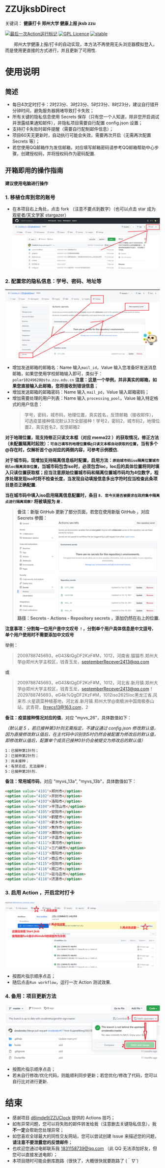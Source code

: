 # ZZUjksbDirect
关键词： **健康打卡 郑州大学 健康上报 jksb zzu**

[![最后一次Action运行标记](https://github.com/ClokMuch/ZZUjksbDirect/actions/workflows/python-app.yml/badge.svg)](https://github.com/ClokMuch/ZZUjksbDirect/actions/workflows/python-app.yml)
[![GPL Licence](https://badges.frapsoft.com/os/gpl/gpl.svg?v=103)](https://opensource.org/licenses/GPL-3.0/)
[![stable](http://badges.github.io/stability-badges/dist/stable.svg)](http://github.com/badges/stability-badges)

&emsp;&emsp;郑州大学健康上报/打卡的自动实现，本方法不再使用无头浏览器模拟登入，而是使用更直接的方式进行，并且更新了可用性.

# 使用说明

## 简述
+ 每日4次定时打卡：2时23分、3时23分、5时23分、8时23分，建议自行错开分钟时间，避免服务器拥堵导致打卡失败；
+ 所有关键的隐私信息使用 Secrets 保存（只有您一个人知道，除非您开启调试并泄露结果通知邮件），非隐私项目需要自行配置 config.json 设置；
+ 支持打卡失败时邮件提醒（需要自行配制邮件信息）；
+ 项目60天无更新时，自动执行可能会失效，需要再次开启（无需再次配置 Secrets 等）；
+ 若您使用QQ邮箱作为发信邮箱，对应填写邮箱密码请参考QQ邮箱帮助中心步骤，创建授权码，并将授权码作为密码配置.

## 开箱即用的操作指南
**建议使用电脑进行操作**

### 1. 移植仓库到您的账号 
* 在本项目右上角处，点击 fork （注意不要点到数字）（也可以点击 star 成为观星者/天文学家 stargazer）
![直接fork本项目](image_folder/step01.png)

### 2. 配置您的隐私信息：学号、密码、地址等
![配置 Secrets](image_folder/step02.png)
* 增加发送邮箱的邮箱名：Name 输入`mail_id`，Value 输入您准备好发送消息邮箱，如果您使用学校邮箱输入即可，类似于：`polar10249620@stu.zzu.edu.cn` **注意：这是一个举例，并非真实的邮箱，如果您直接输入此邮箱，您将接收到错误信息**；
* 增加发送邮箱的邮箱密码：Name 输入 `mail_pd`，Value 输入邮箱密码；
* 增加需要处理的用户列表：Name 输入 `processing_pool`，Value 输入特定格式的用户信息：
  > 学号，密码，城市码，地理位置，真实姓名，反馈邮箱（接收邮件），可选疫苗接种情况默认3次全部接种！学号2，密码2，城市码2，地理位置2，真实姓名2，反馈邮箱2

**对于地理位置，现支持修正只读文本框（对应 memo22 ）的获取情况，修正方法（未配置隔离时起效）：`可自己填写的地理位置框@只读文本框自动获取的位置`，当有多个@存在时，仅解析首个@对应的两侧内容，可参考示例模仿.**

**对于城市码，现增加支持隔离信息临时配置，启用方法：`原始城市码iso隔离位置城市码loc隔离具体位置`，当城市码包含iso时，必须包含loc，loc后的具体位置将同时填入只读位置获取框；应当注意原始位置城市码和隔离位置城市码均为4位数字，程序处理发现iso时将不检查长度，当发现自动填报信息多出字符时应当检查此条项目是否正确配置.**

**当在城市码中填入iso启用隔离信息配置时，条目 `8. 您今天是否被要求在政府集中隔离点进行隔离观察?` 将被填报为 `是` .**

> **备注：新版 GitHub 更新了部分页面，若您在使用新版 GitHub ，对应 Secrets 参图：**
> ![新版配置 Secrets](image_folder/step02.5.png)
 **路径：Secrets - Actions - Repository secrets ，添加仍然在右上的位置.**

**注意事项：分割每一位用户是中文叹号 `！`，分割单个用户具体信息是中文逗号`，`  单个用户使用时不需要添加中文叹号**

举例：
> 2009788745693，eG43&tQgDF2KzF#M，1012，河南省.猫猫市.郑州大学@郑州大学主校区，钱青玉龙，septemberRecever2413@qq.com

或
> 2009788745693，eG43&tQgDF2KzF#M，1012，河北省.新月镇.郑州大学@郑州大学主校区，钱青玉龙，septemberRecever2413@qq.com！2029788745693，eG4k%QgDF2KzF#M，1012iso2625loc黑龙江省.风来市.火星蔬菜种植基地，河北省.新月镇.郑州大学@南极洲中国南极泰山站，武青荷，llrrecs13@163.com，2

**备注：疫苗接种情况对应的值**，对应 "myvs_26"，具体数值如下：

_（默认是 5 ，若已接种第3针则无需指定，不建议通过 config.json 修改默认值，因为直接修改默认值后，在主代码中识别到5时仍然会被配置为修改后的默认值，即修改默认值后，配置单个成员已接种3针仍会被提交为修改后的默认值）_

```
1：已接种第1针剂；
2：已接种第2针剂；
3：尚未接种；
4：有禁忌症，无法接种；
5：已接种第3针剂.
```

**备注：常用城市码**，对应 "myvs_13a", "myvs_13b"，具体数值如下：
```html
<option value="4101">郑州市</option>
<option value="4102">开封市</option>
<option value="4103">洛阳市</option>
<option value="4104">平顶山市</option>
<option value="4105">安阳市</option>
<option value="4106">鹤壁市</option>
<option value="4107">新乡市</option>
<option value="4108">焦作市</option>
<option value="4109">濮阳市</option>
<option value="4110">许昌市</option>
<option value="4111">漯河市</option>
<option value="4112">三门峡市</option>
<option value="4113">南阳市</option>
<option value="4114">商丘市</option>
<option value="4115">信阳市</option>
<option value="4116">周口市</option>
<option value="4117">驻马店市</option>
<option value="4118">济源市</option>
```

### 3. 启用 Action ，开启定时打卡
![img.png](image_folder/step03.png)
* 按图片指示顺序点击；
* 随后点击`Run workflow`，运行一次 Action 测试效果.

### 4. 备用：项目更新方法

![img.png](image_folder/step04.png)
* 按图片指示顺序点击；
* 若未自行修改/优化代码，则能顺利同步更新；若您优化/修改了代码，您可以自行比对进行更新.


# 结束
* 感谢项目 [d6imde9/ZZUClock](https://github.com/d6imde9/ZZUClock) 提供的 Actions 技巧；
* 如有异常问题，您可以将失败的邮件转发给我（注意删去关键隐私信息），我**不一定**会帮助您处理异常；
* 如您喜欢全球最大的同性交友网站，您可以尝试创建 Issue 来描述您的问题，**请注意不要泄露您的反馈邮件**；
* 也欢迎您通过电邮联系我 1831158739@qq.com （此 QQ 无法添加好友，但您可以直接发送电邮）；
* 本项目随时可能会删库跑路（很快了，大概很快就要跑路了 (｀∇´)
